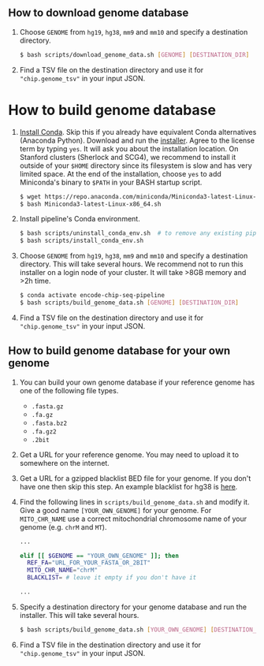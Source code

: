 ## How to download genome database

1. Choose `GENOME` from `hg19`, `hg38`, `mm9` and `mm10` and specify a destination directory.
    ```bash
    $ bash scripts/download_genome_data.sh [GENOME] [DESTINATION_DIR]
    ```
2. Find a TSV file on the destination directory and use it for `"chip.genome_tsv"` in your input JSON.

# How to build genome database

1. [Install Conda](https://conda.io/miniconda.html). Skip this if you already have equivalent Conda alternatives (Anaconda Python). Download and run the [installer](https://repo.anaconda.com/miniconda/Miniconda3-latest-Linux-x86_64.sh). Agree to the license term by typing `yes`. It will ask you about the installation location. On Stanford clusters (Sherlock and SCG4), we recommend to install it outside of your `$HOME` directory since its filesystem is slow and has very limited space. At the end of the installation, choose `yes` to add Miniconda's binary to `$PATH` in your BASH startup script.
    ```bash
    $ wget https://repo.anaconda.com/miniconda/Miniconda3-latest-Linux-x86_64.sh
    $ bash Miniconda3-latest-Linux-x86_64.sh
    ```

2. Install pipeline's Conda environment.
    ```bash
    $ bash scripts/uninstall_conda_env.sh  # to remove any existing pipeline env
    $ bash scripts/install_conda_env.sh
    ```

2. Choose `GENOME` from `hg19`, `hg38`, `mm9` and `mm10` and specify a destination directory. This will take several hours. We recommend not to run this installer on a login node of your cluster. It will take >8GB memory and >2h time.
    ```bash
    $ conda activate encode-chip-seq-pipeline
    $ bash scripts/build_genome_data.sh [GENOME] [DESTINATION_DIR]
    ```

3. Find a TSV file on the destination directory and use it for `"chip.genome_tsv"` in your input JSON.


## How to build genome database for your own genome

1. You can build your own genome database if your reference genome has one of the following file types.
   * `.fasta.gz`
   * `.fa.gz`
   * `.fasta.bz2`
   * `.fa.gz2`
   * `.2bit`

2. Get a URL for your reference genome. You may need to upload it to somewhere on the internet.

3. Get a URL for a gzipped blacklist BED file for your genome. If you don't have one then skip this step. An example blacklist for hg38 is [here](http://mitra.stanford.edu/kundaje/genome_data/hg38/hg38.blacklist.bed.gz).

4. Find the following lines in `scripts/build_genome_data.sh` and modify it. Give a good name `[YOUR_OWN_GENOME]` for your genome. For `MITO_CHR_NAME` use a correct mitochondrial chromosome name of your genome (e.g. `chrM` and `MT`).
    ```bash
    ...

    elif [[ $GENOME == "YOUR_OWN_GENOME" ]]; then
      REF_FA="URL_FOR_YOUR_FASTA_OR_2BIT"
      MITO_CHR_NAME="chrM"
      BLACKLIST= # leave it empty if you don't have it

    ...
    ```

5. Specify a destination directory for your genome database and run the installer. This will take several hours.
    ```bash
    $ bash scripts/build_genome_data.sh [YOUR_OWN_GENOME] [DESTINATION_DIR]
    ```

6. Find a TSV file in the destination directory and use it for `"chip.genome_tsv"` in your input JSON.

